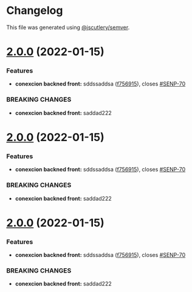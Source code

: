 # Changelog

This file was generated using [@jscutlery/semver](https://github.com/jscutlery/semver).

# [2.0.0](https://github.com/Patrick1982/nx/compare/cruzverde-1.0.0...cruzverde-2.0.0) (2022-01-15)


### Features

* **conexcion backned front:** sddssaddsa ([f756915](https://github.com/Patrick1982/nx/commit/f75691534c5bdc1f68e8756a4c52a3e82c296212)), closes [#SENP-70](https://github.com/Patrick1982/nx/issues/SENP-70)


### BREAKING CHANGES

* **conexcion backned front:** saddad222



# [2.0.0](https://github.com/Patrick1982/nx/compare/cruzverde-1.0.0...cruzverde-2.0.0) (2022-01-15)


### Features

* **conexcion backned front:** sddssaddsa ([f756915](https://github.com/Patrick1982/nx/commit/f75691534c5bdc1f68e8756a4c52a3e82c296212)), closes [#SENP-70](https://github.com/Patrick1982/nx/issues/SENP-70)


### BREAKING CHANGES

* **conexcion backned front:** saddad222



# [2.0.0](https://github.com/Patrick1982/nx/compare/cruzverde-1.0.0...cruzverde-2.0.0) (2022-01-15)


### Features

* **conexcion backned front:** sddssaddsa ([f756915](https://github.com/Patrick1982/nx/commit/f75691534c5bdc1f68e8756a4c52a3e82c296212)), closes [#SENP-70](https://github.com/Patrick1982/nx/issues/SENP-70)


### BREAKING CHANGES

* **conexcion backned front:** saddad222
